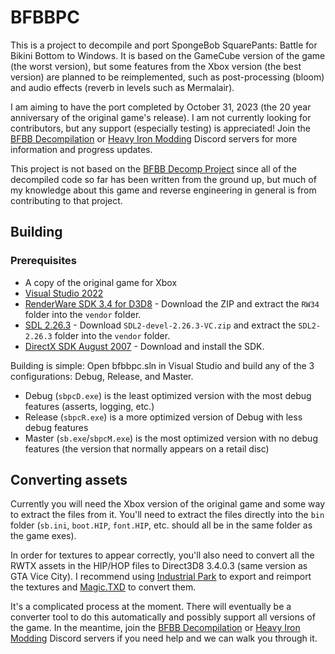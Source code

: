 # BFBBPC
This is a project to decompile and port SpongeBob SquarePants: Battle for Bikini Bottom to Windows. It is based on the GameCube version of the game (the worst version), but some features from the Xbox version (the best version) are planned to be reimplemented, such as post-processing (bloom) and audio effects (reverb in levels such as Mermalair).

I am aiming to have the port completed by October 31, 2023 (the 20 year anniversary of the original game's release). I am not currently looking for contributors, but any support (especially testing) is appreciated! Join the [BFBB Decompilation](https://discord.gg/dVbGFdYU6A) or [Heavy Iron Modding](https://discord.gg/9eAE6UB) Discord servers for more information and progress updates.

This project is not based on the [BFBB Decomp Project](https://github.com/bfbbdecomp/bfbb) since all of the decompiled code so far has been written from the ground up, but much of my knowledge about this game and reverse engineering in general is from contributing to that project.

## Building
### Prerequisites
- A copy of the original game for Xbox
- [Visual Studio 2022](https://visualstudio.microsoft.com/)
- [RenderWare SDK 3.4 for D3D8](https://archive.org/details/rw34sdk) - Download the ZIP and extract the `RW34` folder into the `vendor` folder.
- [SDL 2.26.3](https://github.com/libsdl-org/SDL/releases/tag/release-2.26.3) - Download `SDL2-devel-2.26.3-VC.zip` and extract the `SDL2-2.26.3` folder into the `vendor` folder.
- [DirectX SDK August 2007](https://archive.org/details/dxsdk_aug2007) - Download and install the SDK.

Building is simple: Open bfbbpc.sln in Visual Studio and build any of the 3 configurations: Debug, Release, and Master.
- Debug (`sbpcD.exe`) is the least optimized version with the most debug features (asserts, logging, etc.)
- Release (`sbpcR.exe`) is a more optimized version of Debug with less debug features
- Master (`sb.exe`/`sbpcM.exe`) is the most optimized version with no debug features (the version that normally appears on a retail disc)

## Converting assets
Currently you will need the Xbox version of the original game and some way to extract the files from it. You'll need to extract the files directly into the `bin` folder (`sb.ini`, `boot.HIP`, `font.HIP`, etc. should all be in the same folder as the game exes).

In order for textures to appear correctly, you'll also need to convert all the RWTX assets in the HIP/HOP files to Direct3D8 3.4.0.3 (same version as GTA Vice City). I recommend using [Industrial Park](https://github.com/igorseabra4/IndustrialPark) to export and reimport the textures and [Magic.TXD](https://www.gtagarage.com/mods/show.php?id=27862) to convert them.

It's a complicated process at the moment. There will eventually be a converter tool to do this automatically and possibly support all versions of the game. In the meantime, join the [BFBB Decompilation](https://discord.gg/dVbGFdYU6A) or [Heavy Iron Modding](https://discord.gg/9eAE6UB) Discord servers if you need help and we can walk you through it.
